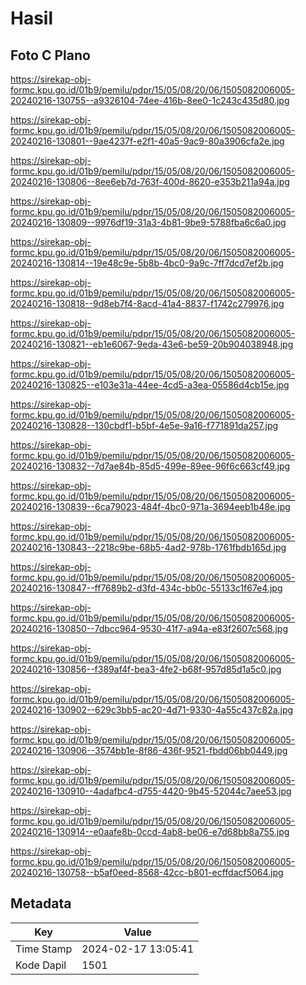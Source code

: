 # Hasil

## Foto C Plano

https://sirekap-obj-formc.kpu.go.id/01b9/pemilu/pdpr/15/05/08/20/06/1505082006005-20240216-130755--a9326104-74ee-416b-8ee0-1c243c435d80.jpg

https://sirekap-obj-formc.kpu.go.id/01b9/pemilu/pdpr/15/05/08/20/06/1505082006005-20240216-130801--9ae4237f-e2f1-40a5-9ac9-80a3906cfa2e.jpg

https://sirekap-obj-formc.kpu.go.id/01b9/pemilu/pdpr/15/05/08/20/06/1505082006005-20240216-130806--8ee6eb7d-763f-400d-8620-e353b211a94a.jpg

https://sirekap-obj-formc.kpu.go.id/01b9/pemilu/pdpr/15/05/08/20/06/1505082006005-20240216-130809--9976df19-31a3-4b81-9be9-5788fba6c6a0.jpg

https://sirekap-obj-formc.kpu.go.id/01b9/pemilu/pdpr/15/05/08/20/06/1505082006005-20240216-130814--19e48c9e-5b8b-4bc0-9a9c-7ff7dcd7ef2b.jpg

https://sirekap-obj-formc.kpu.go.id/01b9/pemilu/pdpr/15/05/08/20/06/1505082006005-20240216-130818--9d8eb7f4-8acd-41a4-8837-f1742c279976.jpg

https://sirekap-obj-formc.kpu.go.id/01b9/pemilu/pdpr/15/05/08/20/06/1505082006005-20240216-130821--eb1e6067-9eda-43e6-be59-20b904038948.jpg

https://sirekap-obj-formc.kpu.go.id/01b9/pemilu/pdpr/15/05/08/20/06/1505082006005-20240216-130825--e103e31a-44ee-4cd5-a3ea-05586d4cb15e.jpg

https://sirekap-obj-formc.kpu.go.id/01b9/pemilu/pdpr/15/05/08/20/06/1505082006005-20240216-130828--130cbdf1-b5bf-4e5e-9a16-f771891da257.jpg

https://sirekap-obj-formc.kpu.go.id/01b9/pemilu/pdpr/15/05/08/20/06/1505082006005-20240216-130832--7d7ae84b-85d5-499e-89ee-96f6c663cf49.jpg

https://sirekap-obj-formc.kpu.go.id/01b9/pemilu/pdpr/15/05/08/20/06/1505082006005-20240216-130839--6ca79023-484f-4bc0-971a-3694eeb1b48e.jpg

https://sirekap-obj-formc.kpu.go.id/01b9/pemilu/pdpr/15/05/08/20/06/1505082006005-20240216-130843--2218c9be-68b5-4ad2-978b-1761fbdb165d.jpg

https://sirekap-obj-formc.kpu.go.id/01b9/pemilu/pdpr/15/05/08/20/06/1505082006005-20240216-130847--ff7689b2-d3fd-434c-bb0c-55133c1f67e4.jpg

https://sirekap-obj-formc.kpu.go.id/01b9/pemilu/pdpr/15/05/08/20/06/1505082006005-20240216-130850--7dbcc964-9530-41f7-a94a-e83f2607c568.jpg

https://sirekap-obj-formc.kpu.go.id/01b9/pemilu/pdpr/15/05/08/20/06/1505082006005-20240216-130856--f389af4f-bea3-4fe2-b68f-957d85d1a5c0.jpg

https://sirekap-obj-formc.kpu.go.id/01b9/pemilu/pdpr/15/05/08/20/06/1505082006005-20240216-130902--629c3bb5-ac20-4d71-9330-4a55c437c82a.jpg

https://sirekap-obj-formc.kpu.go.id/01b9/pemilu/pdpr/15/05/08/20/06/1505082006005-20240216-130906--3574bb1e-8f86-436f-9521-fbdd06bb0449.jpg

https://sirekap-obj-formc.kpu.go.id/01b9/pemilu/pdpr/15/05/08/20/06/1505082006005-20240216-130910--4adafbc4-d755-4420-9b45-52044c7aee53.jpg

https://sirekap-obj-formc.kpu.go.id/01b9/pemilu/pdpr/15/05/08/20/06/1505082006005-20240216-130914--e0aafe8b-0ccd-4ab8-be06-e7d68bb8a755.jpg

https://sirekap-obj-formc.kpu.go.id/01b9/pemilu/pdpr/15/05/08/20/06/1505082006005-20240216-130758--b5af0eed-8568-42cc-b801-ecffdacf5064.jpg


## Metadata

| Key        | Value               |
| ---------- | ------------------- |
| Time Stamp | 2024-02-17 13:05:41 |
| Kode Dapil | 1501                |



